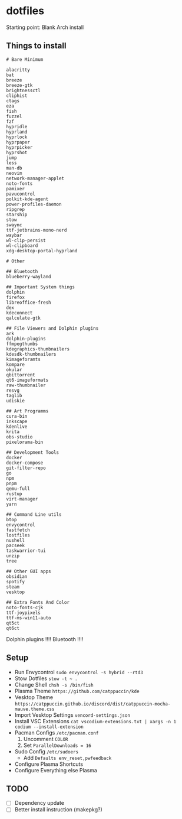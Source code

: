 # dotfiles
Starting point: Blank Arch install

## Things to install
```
# Bare Minimum

alacritty
bat
breeze
breeze-gtk
brightnessctl
cliphist
ctags
eza
fish
fuzzel
fzf
hypridle
hyprland
hyprlock
hyprpaper
hyprpicker
hyprshot
jump
less
man-db
neovim
network-manager-applet
noto-fonts
pamixer
pavucontrol
polkit-kde-agent
power-profiles-daemon
ripgrep
starship
stow
swaync
ttf-jetbrains-mono-nerd
waybar
wl-clip-persist
wl-clipboard
xdg-desktop-portal-hyprland

# Other

## Bluetooth
blueberry-wayland

## Important System things
dolphin
firefox
libreoffice-fresh
dex
kdeconnect
qalculate-gtk

## File Viewers and Dolphin plugins
ark
dolphin-plugins
ffmpegthumbs
kdegraphics-thumbnailers
kdesdk-thumbnailers
kimageforamts
kompare
okular
qbittorrent
qt6-imageformats
raw-thumbnailer
resvg
taglib
udiskie

## Art Programms
cura-bin
inkscape
kdenlive
krita
obs-studio
pixelorama-bin

## Development Tools
docker
docker-compose
git-filter-repo
go 
npm
pnpm
qemu-full
rustup
virt-manager
yarn

## Command Line utils
btop
envycontrol
fastfetch
lostfiles
nushell
pacseek
taskwarrior-tui
unzip
tree

## Other GUI apps
obsidian
spotify
steam
vesktop

## Extra Fonts And Color
noto-fonts-cjk
ttf-joypixels
ttf-ms-win11-auto
qt5ct
qt6ct

```
Dolphin plugins !!!!
Bluetooth !!!!
## Setup
- Run Envycontrol `sudo envycontrol -s hybrid --rtd3`
- Stow Dotfiles `stow -t ~ .`
- Change Shell `chsh -s /bin/fish`
- Plasma Theme `https://github.com/catppuccin/kde`
- Vesktop Theme `https://catppuccin.github.io/discord/dist/catppuccin-mocha-mauve.theme.css`
- Import Vesktop Settings `vencord-settings.json`
- Install VSC Extensions `cat vscodium-extensions.txt | xargs -n 1 codium --install-extension`
- Pacman Configs `/etc/pacman.conf` 
  1. Uncomment `COLOR` 
  2. Set `ParallelDownloads = 16`
- Sudo Config `/etc/sudoers`
  - Add `Defaults env_reset,pwfeedback`
- Configure Plasma Shortcuts
- Configure Everything else Plasma

## TODO

- [ ] Dependency update
- [ ] Better install instruction (makepkg?)
